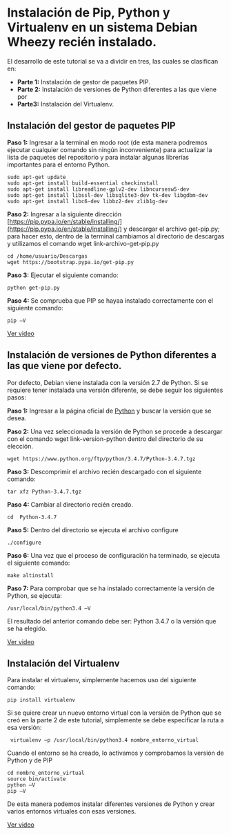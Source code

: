 Instalación de Pip, Python y Virtualenv en un sistema Debian Wheezy recién instalado.
========================================================================

El desarrollo de este tutorial se va a dividir en tres, las cuales se clasifican en: 

 - **Parte 1:** Instalación de gestor de paquetes PIP.
 - **Parte 2:** Instalación de versiones de Python diferentes a las que viene por 
 - **Parte3:** Instalación del Virtualenv.
 
 

Instalación del gestor de paquetes PIP
--------------------------------------

**Paso 1:** Ingresar a la terminal en modo root (de esta manera podremos ejecutar cualquier comando sin ningún inconveniente) para actualizar la lista de paquetes del repositorio y para instalar algunas librerías importantes para el entorno Python.

    sudo apt-get update 
    sudo apt-get install build-essential checkinstall
    sudo apt-get install libreadline-gplv2-dev libncursesw5-dev 
    sudo apt-get install libssl-dev libsqlite3-dev tk-dev libgdbm-dev 
    sudo apt-get install libc6-dev libbz2-dev zlib1g-dev

**Paso 2:** Ingresar a la siguiente dirección [https://pip.pypa.io/en/stable/installing/](https://pip.pypa.io/en/stable/installing/) y descargar el archivo get-pip.py; para hacer esto, dentro de la terminal cambiamos al directorio de descargas y utilizamos el comando wget link-archivo-get-pip.py

    cd /home/usuario/Descargas
    wget https://bootstrap.pypa.io/get-pip.py

**Paso 3:** Ejecutar el siguiente comando:

    python get-pip.py

**Paso 4:** Se comprueba que PIP se hayaa instalado correctamente con el siguiente comando:

    pip –V

[Ver video](https://www.youtube.com/watch?v=aGXpt34ZKgA&index=1&list=PLqDwl4H6rH9MLqHdoYe-vQg5F_f2aV8LT)


Instalación de versiones de Python diferentes a las que viene por defecto.
------------------------------------------------------------------------

Por defecto, Debian viene instalada con la versión 2.7 de Python. Si se requiere tener instalada una versión diferente, se debe seguir los siguientes pasos:

**Paso 1:** Ingresar a la página oficial de [Python](https://www.python.org/downloads/)  y buscar la versión que se desea. 

**Paso 2:** Una vez seleccionada la versión de Python se procede a descargar con el comando wget link-version-python dentro del directorio de su elección.

    wget https://www.python.org/ftp/python/3.4.7/Python-3.4.7.tgz

**Paso 3:** Descomprimir el archivo recién descargado con el siguiente comando: 

	

    tar xfz Python-3.4.7.tgz

**Paso 4:** Cambiar al directorio recién creado.

    cd  Python-3.4.7

**Paso 5:** Dentro del directorio se ejecuta el archivo configure

    ./configure

**Paso 6:** Una vez que el proceso de configuración ha terminado, se ejecuta el siguiente comando: 

    make altinstall

**Paso 7:** Para comprobar que se ha instalado correctamente la versión de Python, se ejecuta:

	

    /usr/local/bin/python3.4 –V

El resultado del anterior comando debe ser: Python 3.4.7 o la versión que se ha elegido.

[Ver video](https://www.youtube.com/watch?v=yifzdsPP2eI&list=PLqDwl4H6rH9MLqHdoYe-vQg5F_f2aV8LT&index=2)

Instalación del Virtualenv
--------------------------

Para instalar el virtualenv, simplemente hacemos uso del siguiente comando:

    pip install virtualenv

Si se quiere crear un nuevo entorno virtual con la versión de Python que se creó en la parte 2 de este tutorial, simplemente se debe especificar la ruta a esa versión:

	

  

     virtualenv –p /usr/local/bin/python3.4 nombre_entorno_virtual

Cuando el entorno se ha creado, lo activamos y comprobamos la versión de Python y de PIP

	

    cd nombre_entorno_virtual
    source bin/actívate
    python –V
    pip –V
	
De esta manera podemos instalar diferentes versiones de Python y crear varios entornos virtuales con esas versiones. 

[Ver video](https://www.youtube.com/watch?v=n8gHfw-IzUo&list=PLqDwl4H6rH9MLqHdoYe-vQg5F_f2aV8LT&index=3)









